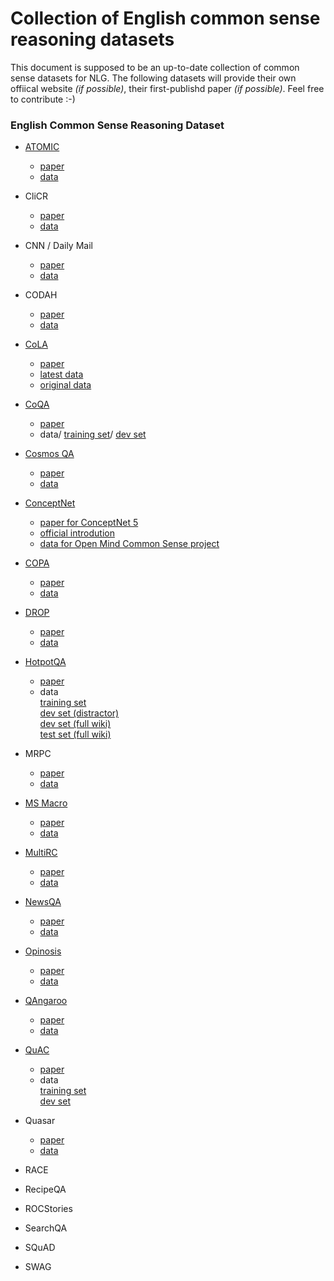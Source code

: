 # Collection of English common sense reasoning datasets
This document is supposed to be an up-to-date collection of common sense datasets for NLG. The following datasets will provide their own offiical website *(if possible)*, their first-publishd paper *(if possible)*. Feel free to contribute :-)

### English Common Sense Reasoning Dataset

- [ATOMIC](https://homes.cs.washington.edu/~msap/atomic/) 
  - [paper](https://homes.cs.washington.edu/~msap/atomic/data/sap2019atomic.pdf) 
  - [data](https://homes.cs.washington.edu/~msap/atomic/data/atomic_data.tgz)

- CliCR
  - [paper](https://www.aclweb.org/anthology/N18-1140.pdf) 
  - [data](https://github.com/clips/clicr)
  
- CNN / Daily Mail
  - [paper](https://arxiv.org/pdf/1506.03340.pdf) 
  - [data](https://github.com/deepmind/rc-data/)

- CODAH
  - [paper](https://arxiv.org/pdf/1904.04365.pdf)
  - [data](https://github.com/Websail-NU/CODAH)
  
- [CoLA](https://nyu-mll.github.io/CoLA/)
  - [paper](https://arxiv.org/pdf/1805.12471.pdf)
  - [latest data](https://nyu-mll.github.io/CoLA/cola_public_1.1.zip)
  - [original data](https://nyu-mll.github.io/CoLA/cola_public_1.0.zip)
  
- [CoQA](https://stanfordnlp.github.io/coqa/)
  - [paper](https://arxiv.org/pdf/1808.07042)
  - data/
    [training set](https://nlp.stanford.edu/data/coqa/coqa-train-v1.0.json)/
    [dev set](https://nlp.stanford.edu/data/coqa/coqa-dev-v1.0.json)
    
- [Cosmos QA](https://wilburone.github.io/cosmos/)
  - [paper](https://arxiv.org/pdf/1909.00277.pdf)
  - [data](https://github.com/wilburOne/cosmosqa/tree/master/data)
  
- [ConceptNet](http://conceptnet.io/)
  - [paper for ConceptNet 5](http://www.lrec-conf.org/proceedings/lrec2012/pdf/1072_Paper.pdf)
  - [official introdution](http://www.lrec-conf.org/proceedings/lrec2012/pdf/1072_Paper.pdf)
  - [data for Open Mind Common Sense project](https://github.com/commonsense/omcs)
  
- [COPA](https://people.ict.usc.edu/~gordon/copa.html)
  - [paper](https://people.ict.usc.edu/~gordon/publications/AAAI-SPRING11A.PDF)
  - [data](https://people.ict.usc.edu/~gordon/downloads/COPA-resources.tgz)
  

- [DROP](https://allennlp.org/drop)
  - [paper](https://arxiv.org/pdf/1903.00161.pdf)
  - [data](https://s3-us-west-2.amazonaws.com/allennlp/datasets/drop/drop_dataset.zip)
  
- [HotpotQA](https://hotpotqa.github.io/)
  - [paper](https://arxiv.org/pdf/1809.09600.pdf)
  - data\
    [training set](http://curtis.ml.cmu.edu/datasets/hotpot/hotpot_train_v1.1.json)\
    [dev set (distractor)](http://curtis.ml.cmu.edu/datasets/hotpot/hotpot_dev_distractor_v1.json)\
    [dev set (full wiki)](http://curtis.ml.cmu.edu/datasets/hotpot/hotpot_dev_fullwiki_v1.json)\
    [test set (full wiki)](http://curtis.ml.cmu.edu/datasets/hotpot/hotpot_test_fullwiki_v1.json)
    
- MRPC
  - [paper](https://www.aclweb.org/anthology/I05-5002.pdf)
  - [data](https://www.microsoft.com/en-us/download/confirmation.aspx?id=52398)
  
- [MS Macro](https://microsoft.github.io/msmarco/)
  - [paper](https://www.microsoft.com/en-us/research/uploads/prod/2020/01/webconf-2020-camera-rosset-et-al.pdf)
  - [data](https://microsoft.github.io/msmarco/)

- [MultiRC](https://cogcomp.seas.upenn.edu/multirc/)
  - [paper](https://www.aclweb.org/anthology/N18-1023.pdf)
  - [data](https://cogcomp.seas.upenn.edu/multirc/data/mutlirc-v2.zip)
  
- [NewsQA](https://www.microsoft.com/en-us/research/project/newsqa-dataset/)
  - [paper](https://www.aclweb.org/anthology/N18-1023.pdf)
  - [data](https://cogcomp.seas.upenn.edu/multirc/data/mutlirc-v2.zip)
  
- [Opinosis](https://kavita-ganesan.com/opinosis/#.XsAcdWgzY2w)
  - [paper](https://www.aclweb.org/anthology/C10-1039.pdf)
  - [data](https://github.com/kavgan/opinosis-summarization/blob/master/OpinosisDataset1.0_0.zip)

- [QAngaroo](https://qangaroo.cs.ucl.ac.uk/)
  - [paper](https://www.aclweb.org/anthology/C10-1039.pdf)
  - [data](http://bit.ly/2m0W32k)
  
- [QuAC](https://quac.ai/)
  - [paper](https://arxiv.org/abs/1808.07036)
   - data\
    [training set](https://s3.amazonaws.com/my89public/quac/train_v0.2.json)\
    [dev set](https://s3.amazonaws.com/my89public/quac/val_v0.2.json)
  

- Quasar
  - [paper](https://arxiv.org/pdf/1707.03904.pdf)
  - [data](ftp://curtis.ml.cmu.edu/quasar/)

- RACE

- RecipeQA

- ROCStories

- SearchQA

- SQuAD

- SWAG

 
